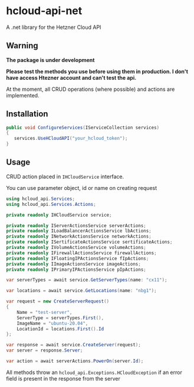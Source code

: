 # hcloud-api-net
A .net library for the Hetzner Cloud API

## Warning
__The package is under development__

__Please test the methods you use before using them in production. I don't have access Htezner account and can't test the api.__

At the moment, all CRUD operations (where possible) and actions are implemented.

## Installation

```C#
public void ConfigureServices(IServiceCollection services)
{
   services.UseHCloudAPI("your_hcloud_token");
}
```

## Usage

CRUD action placed in `IHCloudService` interface.

You can use parameter object, id or name on creating request

```C#
using hcloud_api.Services;
using hcloud_api.Services.Actions;

private readonly IHCloudService service;

private readonly IServerActionsService serverActions;
private readonly ILoadBalancerActionsService lbActions;
private readonly INetworkActionsService networkActions;
private readonly ISertificateActionsService sertificateActions;
private readonly IVolumeActionsService volumeActions;
private readonly IFirewallActionsService firewallActions;
private readonly IFloatingIPActionsService fIpActions;
private readonly IImageActionsService imageActions;
private readonly IPrimaryIPActionsService pIpActions;

var serverTypes = await service.GetServerTypes(name: "cx11");

var locations = await service.GetLocations(name: "nbg1");

var request = new CreateServerRequest()
{
    Name = "test-server",
    ServerType = serverTypes.First(),
    ImageName = "ubuntu-20.04",
    LocationId = locations.First().Id
};

var response = await service.CreateServer(request);
var server = response.Server;

var action = await serverActions.PowerOn(server.Id);
```
All methods throw an `hcloud_api.Exceptions.HCloudException` if an error field is present in the response from the server
